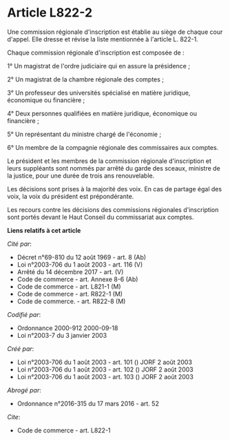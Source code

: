 # Article L822-2

Une commission régionale d'inscription est établie au siège de chaque cour d'appel. Elle dresse et révise la liste mentionnée
à l'article L. 822-1. 

Chaque commission régionale d'inscription est composée de : 

1° Un magistrat de l'ordre judiciaire qui en assure la présidence ; 

2° Un magistrat de la chambre régionale des comptes ; 

3° Un professeur des universités spécialisé en matière juridique, économique ou financière ; 

4° Deux personnes qualifiées en matière juridique, économique ou financière ; 

5° Un représentant du ministre chargé de l'économie ; 

6° Un membre de la compagnie régionale des commissaires aux comptes. 

Le président et les membres de la commission régionale d'inscription et leurs suppléants sont nommés par arrêté du garde des
sceaux, ministre de la justice, pour une durée de trois ans renouvelable. 

Les décisions sont prises à la majorité des voix. En cas de partage égal des voix, la voix du président est prépondérante. 

Les recours contre les décisions des commissions régionales d'inscription sont portés devant le Haut Conseil du commissariat
aux comptes.

**Liens relatifs à cet article**

_Cité par_:

  - Décret n°69-810 du 12 août 1969 - art. 8 (Ab)
  - Loi n°2003-706 du 1 août 2003 - art. 116 (V)
  - Arrêté du 14 décembre 2017 - art. (V)
  - Code de commerce - art. Annexe 8-6 (Ab)
  - Code de commerce - art. L821-1 (M)
  - Code de commerce - art. R822-1 (M)
  - Code de commerce. - art. R822-8 (M)

_Codifié par_:

  - Ordonnance 2000-912 2000-09-18
  - Loi n°2003-7 du 3 janvier 2003

_Créé par_:

  - Loi n°2003-706 du 1 août 2003 - art. 101 () JORF 2 août 2003
  - Loi n°2003-706 du 1 août 2003 - art. 102 () JORF 2 août 2003
  - Loi n°2003-706 du 1 août 2003 - art. 103 () JORF 2 août 2003

_Abrogé par_:

  - Ordonnance n°2016-315 du 17 mars 2016 - art. 52

_Cite_:

  - Code de commerce - art. L822-1
